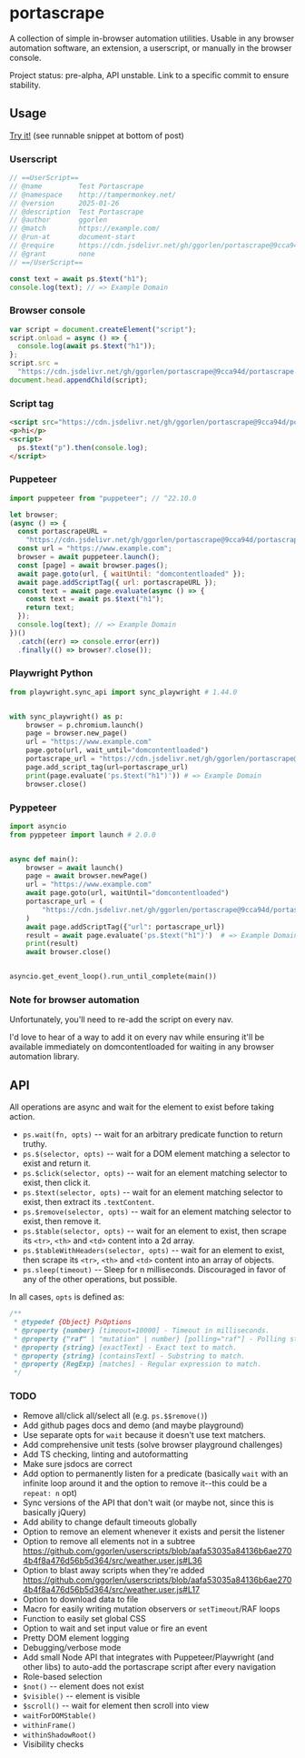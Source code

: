 # portascrape

A collection of simple in-browser automation utilities. Usable in any browser automation software, an extension, a userscript, or manually in the browser console.

Project status: pre-alpha, API unstable. Link to a specific commit to ensure stability.

## Usage

[Try it!](https://stackoverflow.com/a/78709310/6243352) (see runnable snippet at bottom of post)

### Userscript

```js
// ==UserScript==
// @name         Test Portascrape
// @namespace    http://tampermonkey.net/
// @version      2025-01-26
// @description  Test Portascrape
// @author       ggorlen
// @match        https://example.com/
// @run-at       document-start
// @require      https://cdn.jsdelivr.net/gh/ggorlen/portascrape@9cca94d/portascrape.min.js
// @grant        none
// ==/UserScript==

const text = await ps.$text("h1");
console.log(text); // => Example Domain
```

### Browser console

```js
var script = document.createElement("script");
script.onload = async () => {
  console.log(await ps.$text("h1"));
};
script.src =
  "https://cdn.jsdelivr.net/gh/ggorlen/portascrape@9cca94d/portascrape.min.js";
document.head.appendChild(script);
```

### Script tag

```html
<script src="https://cdn.jsdelivr.net/gh/ggorlen/portascrape@9cca94d/portascrape.min.js"></script>
<p>hi</p>
<script>
  ps.$text("p").then(console.log);
</script>
```

### Puppeteer

```js
import puppeteer from "puppeteer"; // ^22.10.0

let browser;
(async () => {
  const portascrapeURL =
    "https://cdn.jsdelivr.net/gh/ggorlen/portascrape@9cca94d/portascrape.min.js";
  const url = "https://www.example.com";
  browser = await puppeteer.launch();
  const [page] = await browser.pages();
  await page.goto(url, { waitUntil: "domcontentloaded" });
  await page.addScriptTag({ url: portascrapeURL });
  const text = await page.evaluate(async () => {
    const text = await ps.$text("h1");
    return text;
  });
  console.log(text); // => Example Domain
})()
  .catch((err) => console.error(err))
  .finally(() => browser?.close());
```

### Playwright Python

```python
from playwright.sync_api import sync_playwright # 1.44.0


with sync_playwright() as p:
    browser = p.chromium.launch()
    page = browser.new_page()
    url = "https://www.example.com"
    page.goto(url, wait_until="domcontentloaded")
    portascrape_url = "https://cdn.jsdelivr.net/gh/ggorlen/portascrape@9cca94d/portascrape.min.js"
    page.add_script_tag(url=portascrape_url)
    print(page.evaluate('ps.$text("h1")')) # => Example Domain
    browser.close()
```

### Pyppeteer

```python
import asyncio
from pyppeteer import launch # 2.0.0


async def main():
    browser = await launch()
    page = await browser.newPage()
    url = "https://www.example.com"
    await page.goto(url, waitUntil="domcontentloaded")
    portascrape_url = (
        "https://cdn.jsdelivr.net/gh/ggorlen/portascrape@9cca94d/portascrape.min.js"
    )
    await page.addScriptTag({"url": portascrape_url})
    result = await page.evaluate('ps.$text("h1")')  # => Example Domain
    print(result)
    await browser.close()


asyncio.get_event_loop().run_until_complete(main())
```

### Note for browser automation

Unfortunately, you'll need to re-add the script on every nav.

I'd love to hear of a way to add it on every nav while ensuring it'll be available immediately on domcontentloaded for waiting in any browser automation library.

## API

All operations are async and wait for the element to exist before taking action.

- `ps.wait(fn, opts)` -- wait for an arbitrary predicate function to return truthy.
- `ps.$(selector, opts)` -- wait for a DOM element matching a selector to exist and return it.
- `ps.$click(selector, opts)` -- wait for an element matching selector to exist, then click it.
- `ps.$text(selector, opts)` -- wait for an element matching selector to exist, then extract its `.textContent`.
- `ps.$remove(selector, opts)` -- wait for an element matching selector to exist, then remove it.
- `ps.$table(selector, opts)` -- wait for an element to exist, then scrape its `<tr>`, `<th>` and `<td>` content into a 2d array.
- `ps.$tableWithHeaders(selector, opts)` -- wait for an element to exist, then scrape its `<tr>`, `<th>` and `<td>` content into an array of objects.
- `ps.sleep(timeout)` -- Sleep for n milliseconds. Discouraged in favor of any of the other operations, but possible.

In all cases, `opts` is defined as:

```js
/**
 * @typedef {Object} PsOptions
 * @property {number} [timeout=10000] - Timeout in milliseconds.
 * @property {"raf" | "mutation" | number} [polling="raf"] - Polling strategy.
 * @property {string} [exactText] - Exact text to match.
 * @property {string} [containsText] - Substring to match.
 * @property {RegExp} [matches] - Regular expression to match.
 */
```

### TODO

- Remove all/click all/select all (e.g. `ps.$$remove()`)
- Add github pages docs and demo (and maybe playground)
- Use separate opts for `wait` because it doesn't use text matchers.
- Add comprehensive unit tests (solve browser playground challenges)
- Add TS checking, linting and autoformatting
- Make sure jsdocs are correct
- Add option to permanently listen for a predicate (basically `wait` with an infinite loop around it and the option to remove it--this could be a `repeat: n` opt)
- Sync versions of the API that don't wait (or maybe not, since this is basically jQuery)
- Add ability to change default timeouts globally
- Option to remove an element whenever it exists and persit the listener
- Option to remove all elements not in a subtree https://github.com/ggorlen/userscripts/blob/aafa53035a84136b6ae2704b4f8a476d56b5d364/src/weather.user.js#L36
- Option to blast away scripts when they're added https://github.com/ggorlen/userscripts/blob/aafa53035a84136b6ae2704b4f8a476d56b5d364/src/weather.user.js#L17
- Option to download data to file
- Macro for easily writing mutation observers or `setTimeout`/RAF loops
- Function to easily set global CSS
- Option to wait and set input value or fire an event
- Pretty DOM element logging
- Debugging/verbose mode
- Add small Node API that integrates with Puppeteer/Playwright (and other libs) to auto-add the portascrape script after every navigation
- Role-based selection
- `$not()` -- element does not exist
- `$visible()` -- element is visible
- `$scroll()` -- wait for element then scroll into view
- `waitForDOMStable()`
- `withinFrame()`
- `withinShadowRoot()`
- Visibility checks
